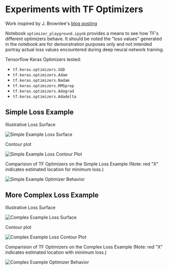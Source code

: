 # Experiments with TF Optimizers

Work inspired by J. Brownlee's [blog posting](https://machinelearningmastery.com/gradient-descent-optimization-with-nadam-from-scratch/)

Notebook `optimizer_playground.ipynb` provides a means to see how TF's different optimizers behave.  It should be noted the "loss values" generated in the notebook are for demonstration purposes only and not intended portray actual loss values encountered during deep neural network training.

Tensorflow Keras Optimizers tested:
* `tf.keras.optimizers.SGD`
* `tf.keras.optimizers.Adam`
* `tf.keras.optimizers.Nadam`
* `tf.keras.optimizers.RMSprop`
* `tf.keras.optimizers.Adagrad`
* `tf.keras.optimizers.Adadelta`

## Simple Loss Example
Illustrative Loss Surface

![Simple Example Loss Surface](./images/simple/surface_plot.png)

Contour plot

![Simple Example Loss Contour Plot](./images/simple/contour_plot.png)

Comparision of TF Optimizers on the Simple Loss Example (Note: red "X" indicates estimated location for minimum loss.)

![Simple Example Optimizer Behavior](./images/simple/optimizer_plots.png)


## More Complex Loss Example
Illustrative Loss Surface

![Complex Example Loss Surface](./images/multi-modal/surface_plot.png)

Contour plot

![Complex Example Loss Contour Plot](./images/multi-modal/contour_plot.png)

Comparision of TF Optimizers on the Complex Loss Example (Note: red "X" indicates estimated location with minimum loss.)

![Complex Example Optimizer Behavior](./images/multi-modal/optimizer_plots.png)

